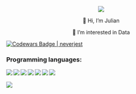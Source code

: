 <p align="center">
<img src="https://s3.us-west-2.amazonaws.com/secure.notion-static.com/9cbdf4d4-a854-4739-b617-675daf554e34/c490ca0a25bc300089e784e635ff465f.gif?X-Amz-Algorithm=AWS4-HMAC-SHA256&X-Amz-Content-Sha256=UNSIGNED-PAYLOAD&X-Amz-Credential=AKIAT73L2G45EIPT3X45%2F20220208%2Fus-west-2%2Fs3%2Faws4_request&X-Amz-Date=20220208T204029Z&X-Amz-Expires=86400&X-Amz-Signature=536dd4386ba0fa0f1075e368274809d5869afb6da527bc887983239a36e975dc&X-Amz-SignedHeaders=host&response-content-disposition=filename%20%3D%22c490ca0a25bc300089e784e635ff465f.gif%22&x-id=GetObject"/>
</p align="center">

<div align="center">
  <p>👋 Hi, I’m Julian</p>
  <p>👀 I’m interested in Data</p>
</div align="center">

[![Codewars Badge | neverjest](https://www.codewars.com/users/neverjest/badges/small)](https://www.codewars.com/users/neverjest)

<h3 align="left">Programming languages:</h3>
<img src="https://img.shields.io/badge/Python-14354C?style=for-the-badge&logo=python&logoColor=white" align='left'/>
<img src="https://img.shields.io/badge/MySQL-00000F?style=for-the-badge&logo=mysql&logoColor=white"/>
<img src="https://img.shields.io/badge/HTML5-E34F26?style=for-the-badge&logo=html5&logoColor=white" align='left'/>
<img src="https://img.shields.io/badge/CSS3-1572B6?style=for-the-badge&logo=css3&logoColor=white" align='left'/>
<img src="https://img.shields.io/badge/JavaScript-F7DF1E?style=for-the-badge&logo=javascript&logoColor=black" align='left'/>
<img src="https://img.shields.io/badge/Node.js-43853D?style=for-the-badge&logo=node.js&logoColor=white" align='left'/>
<img src="https://img.shields.io/badge/Express.js-404D59?style=for-the-badge" align='left'/>
<br></br>
<img src="https://img.shields.io/badge/React_Native-20232A?style=for-the-badge&logo=react&logoColor=61DAFB" align='left'/>



